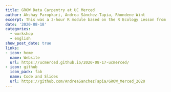 ```yaml
---
title: GROW Data Carpentry at UC Merced
author: Akshay Paropkari, Andrea Sánchez-Tapia, Rhondene Wint
excerpt: This was a 3-hour R module based on the R Ecology Lesson from The Carpentries, as a part of a 9-hr workshop at the Graduate Orientation Week (GROW) at UC Merced
date: '2020-08-18'
categories:
  - workshop
  - english
show_post_date: true
links:
- icon: home
  name: Website
  url: https://ucmerced.github.io/2020-08-17-ucmerced/
- icon: github
  icon_pack: fab
  name: Code and Slides
  url: https://github.com/AndreaSanchezTapia/GROW_Merced_2020
---
```

